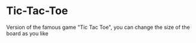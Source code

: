 # Tic-Tac-Toe
Version of the famous game "Tic Tac Toe", you can change the size of the board as you like
